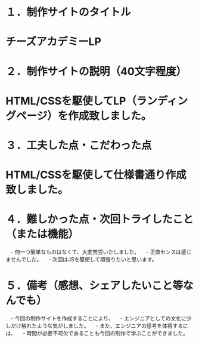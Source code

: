 # １．制作サイトのタイトル
# チーズアカデミーLP
# ２．制作サイトの説明（40文字程度）
# HTML/CSSを駆使してLP（ランディングページ）を作成致しました。
# ３．工夫した点・こだわった点
# HTML/CSSを駆使して仕様書通り作成致しました。
# ４．難しかった点・次回トライしたこと（または機能）
　- 何一つ簡単なものはなくて、大変苦労いたしました。
　- 正直センスは感じませんでした。
　- 次回はJSを駆使して頑張りたいと思います。
# ５．備考（感想、シェアしたいこと等なんでも）
　- 今回の制作サイトを作成することにより、
　- エンジニアとしての文化に少しだけ触れたような気がしました。
　- また、エンジニアの思考を体得するには、
　- 時間が必要不可欠であることも今回の制作で学ぶことができました。 
 
